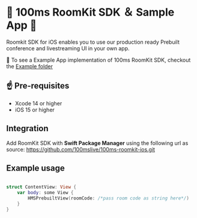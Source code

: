 # 🎉 100ms RoomKit SDK ＆ Sample App 🚀

Roomkit SDK for iOS enables you to use our production ready Prebuilt conference and livestreaming UI in your own app.

👀 To see a Example App implementation of 100ms RoomKit SDK, checkout the [Example folder](https://github.com/100mslive/100ms-roomkit-ios/tree/main/HMSRoomKitExample)
  
## ☝️ Pre-requisites
- Xcode 14 or higher
- iOS 15 or higher

## Integration

Add RoomKit SDK with **Swift Package Manager** using the following url as source: https://github.com/100mslive/100ms-roomkit-ios.git

## Example usage

```swift

struct ContentView: View {
    var body: some View {
        HMSPrebuiltView(roomCode: /*pass room code as string here*/)
    }
}

```
